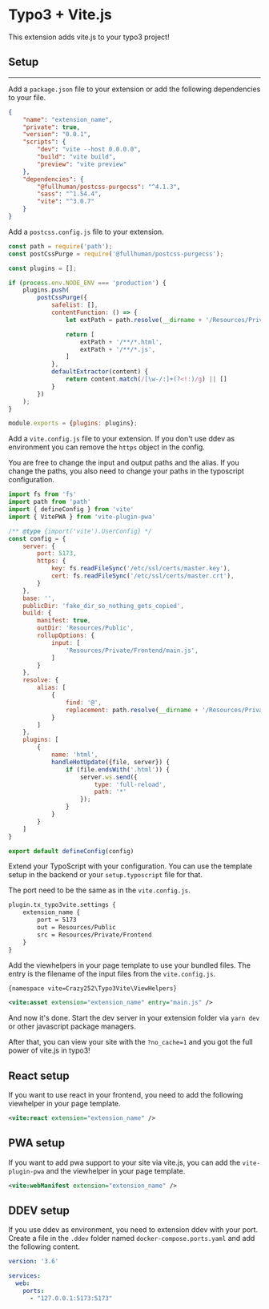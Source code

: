Typo3 + Vite.js
====

This extension adds vite.js to your typo3 project!

## Setup
-----

Add a `package.json` file to your extension or add the following dependencies to your file.

```json
{
    "name": "extension_name",
    "private": true,
    "version": "0.0.1",
    "scripts": {
        "dev": "vite --host 0.0.0.0",
        "build": "vite build",
        "preview": "vite preview"
    },
    "dependencies": {
        "@fullhuman/postcss-purgecss": "^4.1.3",
        "sass": "^1.54.4",
        "vite": "^3.0.7"
    }
}
```

Add a `postcss.config.js` file to your extension.

```js
const path = require('path');
const postCssPurge = require('@fullhuman/postcss-purgecss');

const plugins = [];

if (process.env.NODE_ENV === 'production') {
    plugins.push(
        postCssPurge({
            safelist: [],
            contentFunction: () => {
                let extPath = path.resolve(__dirname + '/Resources/Private')

                return [
                    extPath + '/**/*.html',
                    extPath + '/**/*.js',
                ]
            },
            defaultExtractor(content) {
                return content.match(/[\w-/:]+(?<!:)/g) || []
            }
        })
    );
}

module.exports = {plugins: plugins};
```

Add a `vite.config.js` file to your extension. If you don't use ddev as environment you can remove the `https` object in the config.

You are free to change the input and output paths and the alias. If you change the paths, you also need to change your paths in the typoscript configuration.

```js
import fs from 'fs'
import path from 'path'
import { defineConfig } from 'vite'
import { VitePWA } from 'vite-plugin-pwa'

/** @type {import('vite').UserConfig} */
const config = {
    server: {
        port: 5173,
        https: {
            key: fs.readFileSync('/etc/ssl/certs/master.key'),
            cert: fs.readFileSync('/etc/ssl/certs/master.crt'),
        }
    },
    base: '',
    publicDir: 'fake_dir_so_nothing_gets_copied',
    build: {
        manifest: true,
        outDir: 'Resources/Public',
        rollupOptions: {
            input: [
                'Resources/Private/Frontend/main.js',
            ]
        }
    },
    resolve: {
        alias: [
            {
                find: '@',
                replacement: path.resolve(__dirname + '/Resources/Private/Frontend/')
            }
        ]
    },
    plugins: [
        {
            name: 'html',
            handleHotUpdate({file, server}) {
                if (file.endsWith('.html')) {
                    server.ws.send({
                        type: 'full-reload',
                        path: '*'
                    });
                }
            }
        }
    ]
}

export default defineConfig(config)
```

Extend your TypoScript with your configuration. You can use the template setup in the backend or your `setup.typoscript` file for that.

The port need to be the same as in the `vite.config.js`.

```txt
plugin.tx_typo3vite.settings {
    extension_name {
        port = 5173
        out = Resources/Public
        src = Resources/Private/Frontend
    }
}
```

Add the viewhelpers in your page template to use your bundled files. The entry is the filename of the input files from the `vite.config.js`.

```xml
{namespace vite=Crazy252\Typo3Vite\ViewHelpers}

<vite:asset extension="extension_name" entry="main.js" />
```

And now it's done. Start the dev server in your extension folder via `yarn dev` or other javascript package managers.

After that, you can view your site with the `?no_cache=1` and you got the full power of vite.js in typo3!

## React setup

If you want to use react in your frontend, you need to add the following viewhelper in your page template.

```xml
<vite:react extension="extension_name" />
```

## PWA setup

If you want to add pwa support to your site via vite.js, you can add the `vite-plugin-pwa` and the viewhelper in your page template.

```xml
<vite:webManifest extension="extension_name" />
```

## DDEV setup

If you use ddev as environment, you need to extension ddev with your port. Create a file in the `.ddev` folder named `docker-compose.ports.yaml` and add the following content.

```yaml
version: '3.6'

services:
  web:
    ports:
      - "127.0.0.1:5173:5173"
```
